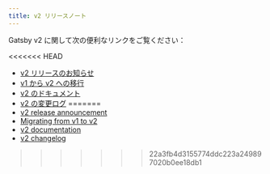 ```yaml
---
title: v2 リリースノート
---
```


Gatsby v2 に関して次の便利なリンクをご覧ください：

<<<<<<< HEAD
- [v2 リリースのお知らせ](/blog/2018-09-17-gatsby-v2/)
- [v1 から v2 への移行](/docs/migrating-from-v1-to-v2/)
- [v2 のドキュメント](/docs/)
- [v2 の変更ログ](https://github.com/gatsbyjs/gatsby/blob/master/CHANGELOG.md#200---2018-09-13)
=======
- [v2 release announcement](/blog/2018-09-17-gatsby-v2/)
- [Migrating from v1 to v2](/docs/migrating-from-v1-to-v2/)
- [v2 documentation](/docs/)
- [v2 changelog](https://github.com/gatsbyjs/gatsby/blob/master/packages/gatsby/CHANGELOG.md#200-2018-09-17)
>>>>>>> 22a3fb4d3155774ddc223a249897020b0ee18db1
